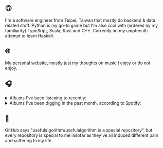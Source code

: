 ## 🙃

I'm a software engineer from Taipei, Taiwan that mostly do backend & data related stuff. Python is my go-to game but I'm also cool with (ordered by my familiarity) TypeSript, Scala, Rust and C++. Currently on my umpteenth attempt to learn Haskell.

## 🌐

[My personal website](https://usefulalgorithm.github.io/), mostly just my thoughts on music I enjoy or do not enjoy.

## 🎧

<details>
<summary>Albums I've been listening to recently:</summary>

- _Lonely People With Power_, by Deafheaven
- _Ghost Note_, by Kim Hiorthøy
- _Even The Horizon Knows Its Bounds_, by Lawrence English

</details>

<details>
<summary>Albums I've been digging in the past month, according to Spotify:</summary>

- _Only Good Dreams for Me_, by Zaumne
- _Gift Songs_, by Jefre Cantu-Ledesma
- _Halo On The Inside_, by Circuit des Yeux
- _Pruning_, by Memotone
- _This Is the Album of a Band Called Adebisi Shank_, by Adebisi Shank
- _如果每天都可以 happy happy 誰想要sad:＊- 合作的秘密_, by 陳嫺靜
- _(What's The Story) Morning Glory? [Remastered]_, by Oasis
- _Dead Channel Sky_, by clipping.
- _Comedia_, by Racine
- _Start A Band_, by Adebisi Shank
- _Toilet_, by Clown Core
- _Lonely People With Power_, by Deafheaven
- _Strange Meridians_, by upsammy

</details>

## 💬

GitHub says "usefulalgorithm/usefulalgorithm is a special repository", but every repository is special to me insofar as they've all induced different pain and suffering to my life.